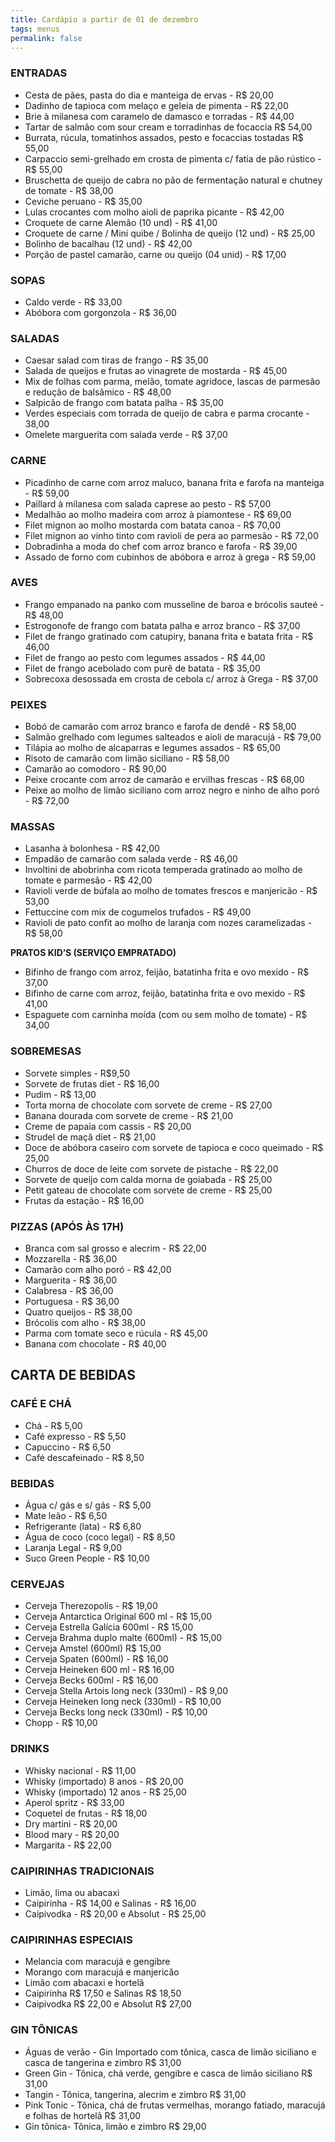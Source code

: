 ```yaml
---
title: Cardápio a partir de 01 de dezembro
tags: menus
permalink: false
---
```

### ENTRADAS

* Cesta de pães, pasta do dia e manteiga de ervas - R$ 20,00
* Dadinho de tapioca com melaço e geleia de pimenta - R$ 22,00
* Brie à milanesa com caramelo de damasco e torradas - R$ 44,00
* Tartar de salmão com sour cream e torradinhas de focaccia R$ 54,00
* Burrata, rúcula, tomatinhos assados, pesto e focaccias tostadas R$ 55,00
* Carpaccio semi-grelhado em crosta de pimenta c/ fatia de pão rústico - R$ 55,00
* Bruschetta de queijo de cabra no pão de fermentação natural e chutney de tomate - R$ 38,00
* C﻿eviche peruano - R$ 35,00
* L﻿ulas crocantes com molho aioli de paprika picante - R$ 42,00
* Croquete de carne Alemão (10 und) - R$ 41,00
* Croquete de carne / Mini quibe / Bolinha de queijo (12 und) - R$ 25,00
* Bolinho de bacalhau (12 und) - R$ 42,00
* Porção de pastel camarão, carne ou queijo (04 unid) - R$ 17,00

### SOPAS

* Caldo verde - R$ 33,00
* Abóbora com gorgonzola - R$ 36,00

### SALADAS

* Caesar salad com tiras de frango - R$ 35,00
* Salada de queijos e frutas ao vinagrete de mostarda - R$ 45,00
* M﻿ix de folhas com parma, melão, tomate agridoce, lascas de parmesão e redução de balsâmico - R$ 48,00
* Salpicão de frango com batata palha - R$ 35,00
* V﻿erdes especiais com torrada de queijo de cabra e parma crocante - 38,00
* Omelete marguerita com salada verde - R$ 37,00

### CARNE

* Picadinho de carne com arroz maluco, banana frita e farofa na manteiga - R$ 59,00
* Paillard à milanesa com salada caprese ao pesto - R$ 57,00
* Medalhão ao molho madeira com arroz à piamontese - R$ 69,00
* F﻿ilet mignon ao molho mostarda com batata canoa - R$ 70,00
* F﻿ilet mignon ao vinho tinto com ravioli de pera ao parmesão - R$ 72,00
* D﻿obradinha a moda do chef com arroz branco e farofa - R$ 39,00
* A﻿ssado de forno com cubinhos de abóbora e arroz à grega - R$ 59,00

### AVES

* Frango empanado na panko com musseline de baroa e brócolis sauteé - R$ 48,00
* Estrogonofe de frango com batata palha e arroz branco - R$ 37,00 
* Filet de frango gratinado com catupiry, banana frita e batata frita - R$ 46,00
* Filet de frango ao pesto com legumes assados - R$ 44,00
* Filet de frango acebolado com purê de batata - R$ 35,00
* Sobrecoxa desossada em crosta de cebola c/ arroz à Grega - R$ 37,00

### PEIXES

* Bobó de camarão com arroz branco e farofa de dendê - R$ 58,00
* S﻿almão grelhado com legumes salteados e aioli de maracujá - R$ 79,00
* Tilápia ao molho de alcaparras e legumes assados - R$ 65,00
* Risoto de camarão com limão siciliano - R$ 58,00
* C﻿amarão ao comodoro - R$ 90,00
* Peixe crocante com arroz de camarão e ervilhas frescas - R$ 68,00
* P﻿eixe ao molho de limão siciliano com arroz negro e ninho de alho poró - R$ 72,00

### MASSAS

* Lasanha à bolonhesa - R$ 42,00
* E﻿mpadão de camarão com salada verde - R$ 46,00
* Involtini de abobrinha com ricota temperada gratinado ao molho de tomate e parmesão - R$ 42,00
* Ravioli verde de búfala ao molho de tomates frescos e manjericão - R$ 53,00
* Fettuccine com mix de cogumelos trufados - R$ 49,00
* R﻿avioli de pato confit ao molho de laranja com nozes caramelizadas - R$ 58,00

**PRATOS KID’S (SERVIÇO EMPRATADO)**

* Bifinho de frango com arroz, feijão, batatinha frita e ovo mexido - R$ 37,00
* Bifinho de carne com arroz, feijão, batatinha frita e ovo mexido - R$ 41,00 
* Espaguete com carninha moída (com ou sem molho de tomate) - R$ 34,00

### SOBREMESAS

* Sorvete simples - R$9,50
* S﻿orvete de frutas diet - R$ 16,00
* Pudim - R$ 13,00
* Torta morna de chocolate com sorvete de creme - R$ 27,00
* Banana dourada com sorvete de creme - R$ 21,00
* Creme de papaia com cassis - R$ 20,00
* Strudel de maçã diet - R$ 21,00
* D﻿oce de abóbora caseiro com sorvete de tapioca e coco queimado - R$ 25,00
* C﻿hurros de doce de leite com sorvete de pistache - R$ 22,00
* Sorvete de queijo com calda morna de goiabada - R$ 25,00
* Petit gateau de chocolate com sorvete de creme - R$ 25,00
* Frutas da estação - R$ 16,00

### PIZZAS (APÓS ÀS 17H)

* Branca com sal grosso e alecrim - R$ 22,00
* Mozzarella - R$ 36,00
* Camarão com alho poró - R$ 42,00
* Marguerita - R$ 36,00
* Calabresa - R$ 36,00
* Portuguesa - R$ 36,00
* Quatro queijos - R$ 38,00
* B﻿rócolis com alho - R$ 38,00
* P﻿arma com tomate seco e rúcula - R$ 45,00
* Banana com chocolate - R$ 40,00

## CARTA DE BEBIDAS

### CAFÉ E CHÁ

* Chá - R$ 5,00
* Café expresso - R$ 5,50
* Capuccino - R$ 6,50
* Café descafeinado - R$ 8,50

### BEBIDAS

* Água c/ gás e s/ gás - R$ 5,00
* Mate leão - R$ 6,50
* Refrigerante (lata) - R$ 6,80
* Água de coco (coco legal) - R$ 8,50
* Laranja Legal - R$ 9,00
* Suco Green People - R$ 10,00

### CERVEJAS

* Cerveja Therezopolis - R$ 19,00
* Cerveja Antarctica Original 600 ml - R$ 15,00
* Cerveja Estrella Galícia 600ml - R$ 15,00
* Cerveja Brahma duplo malte (600ml) - R$ 15,00
* Cerveja Amstel (600ml) R$ 15,00
* Cerveja Spaten (600ml) - R$ 16,00
* Cerveja Heineken 600 ml - R$ 16,00
* Cerveja Becks 600ml - R$ 16,00
* Cerveja Stella Artois long neck (330ml) - R$ 9,00
* Cerveja Heineken long neck (330ml) - R$ 10,00
* Cerveja Becks long neck (330ml) - R$ 10,00
* Chopp - R$ 10,00

### DRINKS

* Whisky nacional - R$ 11,00
* Whisky (importado) 8 anos - R$ 20,00
* Whisky (importado) 12 anos - R$ 25,00
* Aperol spritz - R$ 33,00
* Coquetel de frutas - R$ 18,00
* Dry martini - R$ 20,00
* Blood mary - R$ 20,00
* Margarita - R$ 22,00

### CAIPIRINHAS TRADICIONAIS

* Limão, lima ou abacaxi
* Caipirinha - R$ 14,00 e Salinas - R$ 16,00
* Caipivodka - R$ 20,00 e Absolut - R$ 25,00

### CAIPIRINHAS ESPECIAIS

* Melancia com maracujá e gengibre
* Morango com maracujá e manjericão
* Limão com abacaxi e hortelã
* Caipirinha R$ 17,50 e Salinas R$ 18,50
* Caipivodka R$ 22,00 e Absolut R$ 27,00

### GIN TÔNICAS

* Águas de verão - Gin Importado com tônica, casca de limão siciliano e casca de tangerina e zimbro R$ 31,00
* Green Gin - Tônica, chá verde, gengibre e casca de limão siciliano R$ 31,00
* Tangin - Tônica, tangerina, alecrim e zimbro R$ 31,00
* Pink Tonic - Tônica, chá de frutas vermelhas, morango fatiado, maracujá e folhas de hortelã R$ 31,00
* Gin tônica- Tônica, limão e zimbro R$ 29,00